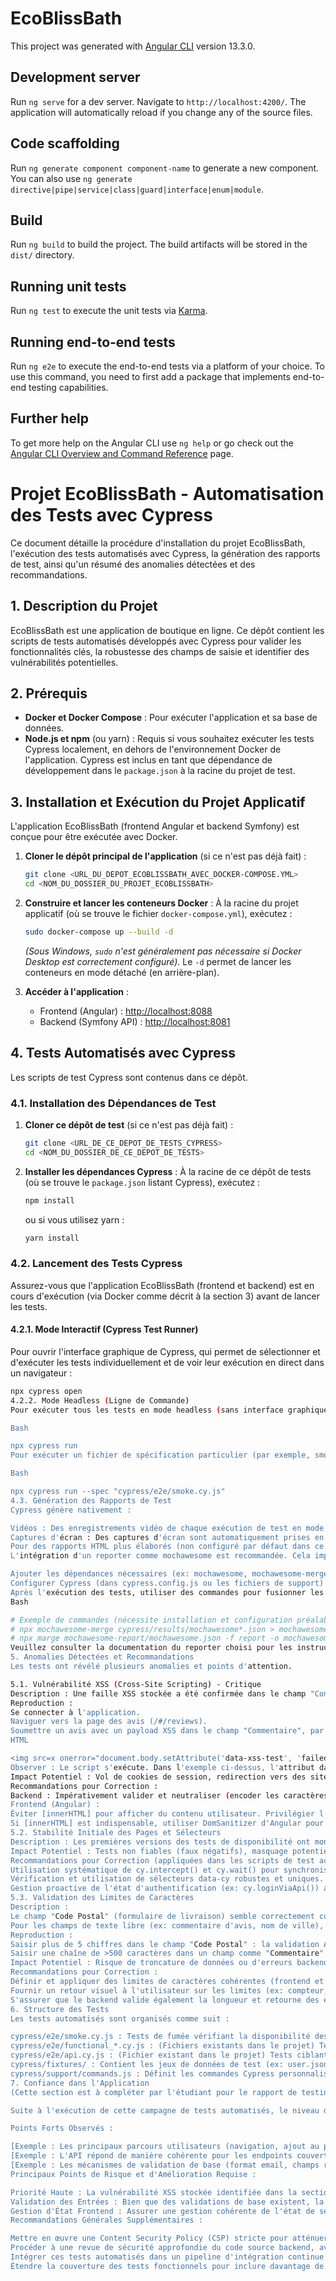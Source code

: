 # EcoBlissBath

This project was generated with [Angular CLI](https://github.com/angular/angular-cli) version 13.3.0.

## Development server

Run `ng serve` for a dev server. Navigate to `http://localhost:4200/`. The application will automatically reload if you change any of the source files.

## Code scaffolding

Run `ng generate component component-name` to generate a new component. You can also use `ng generate directive|pipe|service|class|guard|interface|enum|module`.

## Build

Run `ng build` to build the project. The build artifacts will be stored in the `dist/` directory.

## Running unit tests

Run `ng test` to execute the unit tests via [Karma](https://karma-runner.github.io).

## Running end-to-end tests

Run `ng e2e` to execute the end-to-end tests via a platform of your choice. To use this command, you need to first add a package that implements end-to-end testing capabilities.

## Further help

To get more help on the Angular CLI use `ng help` or go check out the [Angular CLI Overview and Command Reference](https://angular.io/cli) page.


# Projet EcoBlissBath - Automatisation des Tests avec Cypress

Ce document détaille la procédure d'installation du projet EcoBlissBath, l'exécution des tests automatisés avec Cypress, la génération des rapports de test, ainsi qu'un résumé des anomalies détectées et des recommandations.

## 1. Description du Projet

EcoBlissBath est une application de boutique en ligne. Ce dépôt contient les scripts de tests automatisés développés avec Cypress pour valider les fonctionnalités clés, la robustesse des champs de saisie et identifier des vulnérabilités potentielles.

## 2. Prérequis

* **Docker et Docker Compose** : Pour exécuter l'application et sa base de données.
* **Node.js et npm** (ou yarn) : Requis si vous souhaitez exécuter les tests Cypress localement, en dehors de l'environnement Docker de l'application. Cypress est inclus en tant que dépendance de développement dans le `package.json` à la racine du projet de test.

## 3. Installation et Exécution du Projet Applicatif

L'application EcoBlissBath (frontend Angular et backend Symfony) est conçue pour être exécutée avec Docker.

1.  **Cloner le dépôt principal de l'application** (si ce n'est pas déjà fait) :
    ```bash
    git clone <URL_DU_DEPOT_ECOBLISSBATH_AVEC_DOCKER-COMPOSE.YML>
    cd <NOM_DU_DOSSIER_DU_PROJET_ECOBLISSBATH>
    ```

2.  **Construire et lancer les conteneurs Docker** :
    À la racine du projet applicatif (où se trouve le fichier `docker-compose.yml`), exécutez :
    ```bash
    sudo docker-compose up --build -d
    ```
    *(Sous Windows, `sudo` n'est généralement pas nécessaire si Docker Desktop est correctement configuré).*
    Le `-d` permet de lancer les conteneurs en mode détaché (en arrière-plan).

3.  **Accéder à l'application** :
    * Frontend (Angular) : [http://localhost:8088](http://localhost:8088)
    * Backend (Symfony API) : [http://localhost:8081](http://localhost:8081)

## 4. Tests Automatisés avec Cypress

Les scripts de test Cypress sont contenus dans ce dépôt.

### 4.1. Installation des Dépendances de Test

1.  **Cloner ce dépôt de test** (si ce n'est pas déjà fait) :
    ```bash
    git clone <URL_DE_CE_DEPOT_DE_TESTS_CYPRESS>
    cd <NOM_DU_DOSSIER_DE_CE_DEPOT_DE_TESTS>
    ```
2.  **Installer les dépendances Cypress** :
    À la racine de ce dépôt de tests (où se trouve le `package.json` listant Cypress), exécutez :
    ```bash
    npm install
    ```
    ou si vous utilisez yarn :
    ```bash
    yarn install
    ```

### 4.2. Lancement des Tests Cypress

Assurez-vous que l'application EcoBlissBath (frontend et backend) est en cours d'exécution (via Docker comme décrit à la section 3) avant de lancer les tests.

#### 4.2.1. Mode Interactif (Cypress Test Runner)

Pour ouvrir l'interface graphique de Cypress, qui permet de sélectionner et d'exécuter les tests individuellement et de voir leur exécution en direct dans un navigateur :
```bash
npx cypress open
4.2.2. Mode Headless (Ligne de Commande)
Pour exécuter tous les tests en mode headless (sans interface graphique, typiquement pour l'intégration continue ou une exécution complète) :

Bash

npx cypress run
Pour exécuter un fichier de spécification particulier (par exemple, smoke.cy.js) :

Bash

npx cypress run --spec "cypress/e2e/smoke.cy.js"
4.3. Génération des Rapports de Test
Cypress génère nativement :

Vidéos : Des enregistrements vidéo de chaque exécution de test en mode cypress run. Par défaut, elles sont sauvegardées dans cypress/videos/.
Captures d'écran : Des captures d'écran sont automatiquement prises en cas d'échec de test lors d'une exécution avec cypress run. Par défaut, elles sont sauvegardées dans cypress/screenshots/.
Pour des rapports HTML plus élaborés (non configuré par défaut dans ce projet mais une pratique courante) :
L'intégration d'un reporter comme mochawesome est recommandée. Cela impliquerait :

Ajouter les dépendances nécessaires (ex: mochawesome, mochawesome-merge, mochawesome-report-generator).
Configurer Cypress (dans cypress.config.js ou les fichiers de support) pour utiliser ce reporter.
Après l'exécution des tests, utiliser des commandes pour fusionner les résultats JSON et générer le rapport HTML. Par exemple :
Bash

# Exemple de commandes (nécessite installation et configuration préalables)
# npx mochawesome-merge cypress/results/mochawesome*.json > mochawesome-report/mochawesome.json
# npx marge mochawesome-report/mochawesome.json -f report -o mochawesome-report
Veuillez consulter la documentation du reporter choisi pour les instructions d'installation et de configuration précises.
5. Anomalies Détectées et Recommandations
Les tests ont révélé plusieurs anomalies et points d'attention.

5.1. Vulnérabilité XSS (Cross-Site Scripting) - Critique
Description : Une faille XSS stockée a été confirmée dans le champ "Commentaire" du formulaire d'avis. L'application n'encode ni ne neutralise adéquatement les entrées HTML/JavaScript, qui sont ensuite rendues via [innerHTML] dans le composant Angular. Cela permet l'exécution de scripts côté client pour les utilisateurs consultant les avis.
Reproduction :
Se connecter à l'application.
Naviguer vers la page des avis (/#/reviews).
Soumettre un avis avec un payload XSS dans le champ "Commentaire", par exemple :
HTML

<img src=x onerror="document.body.setAttribute('data-xss-test', 'failed')">
Observer : Le script s'exécute. Dans l'exemple ci-dessus, l'attribut data-xss-test serait ajouté à l'élément <body> de la page. Les tests Cypress dans smoke.cy.js (section "Tests de Vulnérabilité XSS Ciblés") sont conçus pour que leurs assertions échouent si de tels scripts s'exécutent, confirmant ainsi la vulnérabilité.
Impact Potentiel : Vol de cookies de session, redirection vers des sites malveillants, défiguration du site, exécution d'actions au nom de l'utilisateur.
Recommandations pour Correction :
Backend : Impérativement valider et neutraliser (encoder les caractères HTML : <, >, &, ", ') toutes les données utilisateur avant leur stockage. Utiliser les mécanismes de protection fournis par Symfony/Twig.
Frontend (Angular) :
Éviter [innerHTML] pour afficher du contenu utilisateur. Privilégier l'interpolation {{ }}.
Si [innerHTML] est indispensable, utiliser DomSanitizer d'Angular pour nettoyer et valider le HTML, en s'assurant qu'il est configuré pour éliminer les scripts et gestionnaires d'événements dangereux. L'utilisation de bypassSecurityTrustHtml doit être strictement limitée à du contenu HTML entièrement maîtrisé et sécurisé.
5.2. Stabilité Initiale des Pages et Sélecteurs
Description : Les premières versions des tests de disponibilité ont montré des instabilités dues à des éléments non encore chargés (dépendance aux appels API) ou des sélecteurs data-cy qui n'étaient pas présents ou optimaux. La page panier nécessitait également une gestion explicite de la connexion.
Impact Potentiel : Tests non fiables (faux négatifs), masquage potentiel de régressions.
Recommandations pour Correction (appliquées dans les scripts de test actuels) :
Utilisation systématique de cy.intercept() et cy.wait() pour synchroniser les tests avec les réponses API.
Vérification et utilisation de sélecteurs data-cy robustes et uniques.
Gestion proactive de l'état d'authentification (ex: cy.loginViaApi()) avant d'accéder aux pages protégées.
5.3. Validation des Limites de Caractères
Description :
Le champ "Code Postal" (formulaire de livraison) semble correctement contraint par des validateurs côté client (longueur de 5 chiffres).
Pour les champs de texte libre (ex: commentaire d'avis, nom de ville), il n'y a pas de limite de longueur maximale apparente côté client. Des chaînes très longues sont acceptées par le frontend.
Reproduction :
Saisir plus de 5 chiffres dans le champ "Code Postal" : la validation Angular devrait l'empêcher ou le marquer comme invalide.
Saisir une chaîne de >500 caractères dans un champ comme "Commentaire" : le formulaire est soumis sans erreur frontend.
Impact Potentiel : Risque de troncature de données ou d'erreurs backend si les limites ne sont pas alignées. Faible risque de déni de service si des entrées excessivement volumineuses sont traitées sans précaution.
Recommandations pour Correction :
Définir et appliquer des limites de caractères cohérentes (frontend et backend) pour tous les champs texte.
Fournir un retour visuel à l'utilisateur sur les limites (ex: compteur, message d'erreur).
S'assurer que le backend valide également la longueur et retourne des erreurs explicites.
6. Structure des Tests
Les tests automatisés sont organisés comme suit :

cypress/e2e/smoke.cy.js : Tests de fumée vérifiant la disponibilité des pages principales, la validation de base des champs (caractères spéciaux, limites) et des tests XSS ciblés.
cypress/e2e/functional_*.cy.js : (Fichiers existants dans le projet) Tests fonctionnels plus approfondis pour des parcours utilisateurs spécifiques (ex: panier, connexion).
cypress/e2e/api.cy.js : (Fichier existant dans le projet) Tests ciblant directement les endpoints de l'API.
cypress/fixtures/ : Contient les jeux de données de test (ex: user.json).
cypress/support/commands.js : Définit les commandes Cypress personnalisées réutilisables (ex: cy.loginViaApi()).
7. Confiance dans l'Application
(Cette section est à compléter par l'étudiant pour le rapport de testing final, en se basant sur l'ensemble des résultats des tests et son analyse.)

Suite à l'exécution de cette campagne de tests automatisés, le niveau de confiance dans l'application EcoBlissBath est [À COMPLÉTER PAR L'ÉTUDIANT : ex: Modéré en raison des failles critiques, Élevé sous réserve de corrections, etc.].

Points Forts Observés :

[Exemple : Les principaux parcours utilisateurs (navigation, ajout au panier, processus de commande basique) sont fonctionnels.]
[Exemple : L'API répond de manière cohérente pour les endpoints couverts par les tests.]
[Exemple : Les mécanismes de validation de base (format email, champs requis) sont présents sur les formulaires.]
Principaux Points de Risque et d'Amélioration Requise :

Priorité Haute : La vulnérabilité XSS stockée identifiée dans la section des commentaires d'avis représente un risque de sécurité significatif et doit être corrigée immédiatement.
Validation des Entrées : Bien que des validations de base existent, la gestion des limites de longueur pour les champs de texte libre et la neutralisation plus robuste des caractères spéciaux sur tous les points d'entrée utilisateur doivent être améliorées pour renforcer la sécurité et la robustesse.
Gestion d'État Frontend : Assurer une gestion cohérente de l'état de session utilisateur et des indicateurs de chargement pour améliorer la stabilité perçue et la fiabilité des interactions.
Recommandations Générales Supplémentaires :

Mettre en œuvre une Content Security Policy (CSP) stricte pour atténuer les risques d'attaques XSS.
Procéder à une revue de sécurité approfondie du code source backend, avec un accent particulier sur la validation des entrées et la prévention des injections (SQL, XSS, etc.).
Intégrer ces tests automatisés dans un pipeline d'intégration continue (CI/CD) pour une détection précoce des régressions.
Étendre la couverture des tests fonctionnels pour inclure davantage de cas d'usage et de scénarios alternatifs.